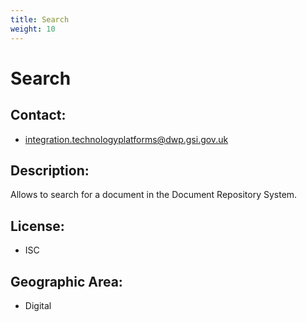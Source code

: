 ```yaml
---
title: Search
weight: 10
---
```


# Search

## Contact:
 - [integration.technologyplatforms@dwp.gsi.gov.uk](mailto:integration.technologyplatforms@dwp.gsi.gov.uk)

## Description:
Allows to search for a document in the Document Repository System.

## License:
 - ISC

## Geographic Area:
 - Digital

